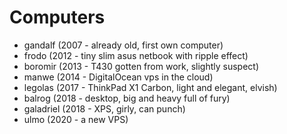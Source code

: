 # Computers

* gandalf (2007 - already old, first own computer)
* frodo (2012 - tiny slim asus netbook with ripple effect)
* boromir (2013 - T430 gotten from work, slightly suspect)
* manwe (2014 - DigitalOcean vps in the cloud)
* legolas (2017 - ThinkPad X1 Carbon, light and elegant, elvish)
* balrog (2018 - desktop, big and heavy full of fury)
* galadriel (2018 - XPS, girly, can punch)
* ulmo (2020 - a new VPS)
